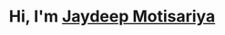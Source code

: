# <h1 align="center">Hi, I'm <a href="https://github.com/JaydeepMotisariya">Jaydeep Motisariya<a>
    



